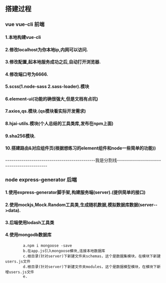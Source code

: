 ##  搭建过程


###    vue   vue-cli   前端

####   1.本地构建vue-cli

####   2.修改localhost为你本地ip,内网可以访问.

####   3.修改配置,起本地服务成功之后,自动打开浏览器.

####   4.修改端口号为6666.

####  5.scss(1.node-sass 2.sass-loader).模块

####   6.element-ui(功能的确很强大,但是文档有点坑)

####   7.axios,qs.模块.(qs模块看实际开发需求)

####   8.hjai-utils.模块(个人总结的工具类库,发布在npm上面)

####   9.sha256模块.

####   10.搭建路由&对应组件页(根据想练习的element组件和node一些简单的功能))

---------------------------------------------我是分割线-------------------------------------------

###     node  express-generator 后端

####   1.使用express-generator脚手架,构建服务端(server).(提供简单的接口)

####   2.使用mockjs,Mock.Random工具类,生成随机数据,模拟数据库数据(server-->data).

####   3.后端使用lodash工具类

####   4.使用mongodb数据库
            a.npm i mongoose -save
            b.在app.js引入mongoose模块,连接本地数据库
            c.根目录(针对server)下新建文件夹schemas，这个是数据集模块，在模块下新建users.js文件
            d.根目录(针对server)下新建文件夹modules，这个是数据模型模块，在模块下新增users.js文件
            e.




